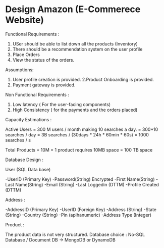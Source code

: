 # Design Amazon (E-Commerece Website)

Functional Requirements :

1. USer should be able to list down all the products (Inventory)
2. There should be a recommendation system on the user profile
3. Place Orders 
4. View the status of the orders.

Assumptions:

1. User profile creation is provided.
2.Product Onboarding is provided.
3. Payment gateway is provided.

Non Functional Requirements :

1. Low latency ( For the user-facing components)
2. High Consistency ( for the payments and the orders placed)

Capacity Estimations : 

Active Users  = 300 M users / month making 10 searches a day.
              = 300*10 searches / day 
              = 3B searches / (30days * 24h * 60min * 60s)
              = 1000 searches / s

Total Products = 10M
               = 1 product requires 10MB space
               = 100 TB space

Database Design : 

User (SQL Data base)

-UserID (Primary Key)
-Password(String) Encrypted
-First Name(String)
-Last Name(String)
-Email (String)
-Last Loggedin (DTTM)
-Profile Created (DTTM)


Address :

-AddressID (Primary Key)
-UserID (Foreign Key)
-Address (String)
-State (String)
-Country (String)
-Pin (aplhanumeric)
-Address Type (Integer)


Product : 

The product data is not very structured. 
Database choice : No-SQL Database / Document DB  -> MongoDB or DynamoDB
